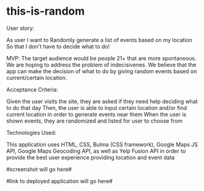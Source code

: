 # this-is-random

User story:

As user I want to 
Randomly generate a list of events based on my location 
So that I don't have to decide what to do!

MVP:
The target audience would be people 21+ that are more spontaneous.
We are hoping to address the problem of indecisivenes.
We believe that the app can make the decision of what to do by giving random events based on current/certain location.

Acceptance Criteria:

Given the user visits the site, they are asked if they need help deciding what to do that day
Then, the user is able to input certain location and/or find current location in order to generate events near them
When the user is shown events, they are randomized and listed for user to choose from

Technologies Used: 

This application uses HTML, CSS, Bulma (CSS framework), Google Maps JS API, Google Maps Geocoding API, as well as Yelp Fusion API in order to provide the best user experience providing location and event data

#screenshot will go here#

#link to deployed application will go here#